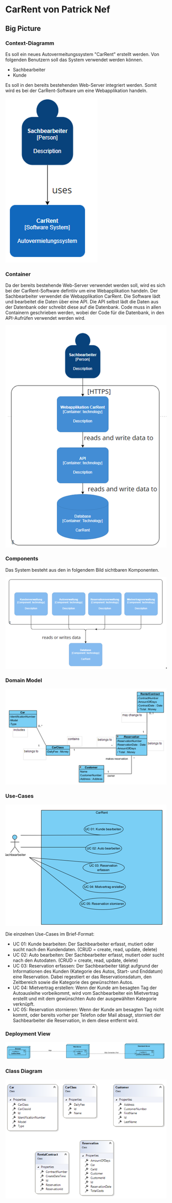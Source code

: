 # CarRent von Patrick Nef

## Big Picture

### Context-Diagramm

Es soll ein neues Autovermeitungssystem "CarRent" erstellt werden. Von folgenden Benutzern soll das System verwendet werden können.
- Sachbearbeiter
- Kunde

Es soll in den bereits bestehenden Web-Server integriert werden. Somit wird es bei der CarRent-Software um eine Webapplikation handeln.

![](docs/Images/Context.png)

### Container

Da der bereits bestehende Web-Server verwendet werden soll, wird es sich bei der CarRent-Software defintiiv um eine Webapplikation handeln.
Der Sachbearbeiter verwendet die Webapplikation CarRent. Die Software lädt und bearbeitet die Daten über eine API. Die API selbst lädt die Daten aus der Datenbank oder schreibt diese auf die Datenbank.
Code muss in allen Containern geschrieben werden, wobei der Code für die Datenbank, in den API-Aufrüfen verwendet werden wird.

![](docs/Images/Container.png)

### Components

Das System besteht aus den in folgendem Bild sichtbaren Komponenten.

![](docs/Images/Components.png)

### Domain Model

![](docs/Images/Domain_Model.png)

### Use-Cases

![](docs/Images/Use_Cases.png)

Die einzelnen Use-Cases im Brief-Format:

- UC 01: Kunde bearbeiten: Der Sachbearbeiter erfasst, mutiert oder sucht nach den Kundendaten. (CRUD = create, read, update, delete)
- UC 02: Auto bearbeiten: Der Sachbearbeiter erfasst, mutiert oder sucht nach den Autodaten. (CRUD = create, read, update, delete)
- UC 03: Reservation erfassen: Der Sachbearbeiter tätigt aufgrund der Informationen des Kunden (Kategorie des Autos, Start- und Enddatum) eine Reservation. Dabei regestiert er das Reservationsdatum, den Zeitbereich sowie die Kategorie des gewünschten Autos.
- UC 04: Mietvertrag erstellen: Wenn der Kunde am besagten Tag der Autoausleihe vorbeikommt, wird vom Sachbearbeiter ein Mietvertrag erstellt und mit dem gewünschten Auto der ausgewählten Kategorie verknüpft.
- UC 05: Reservation stornieren: Wenn der Kunde am besagten Tag nicht kommt, oder bereits vorher per Telefon oder Mail absagt, storniert der Sachbearbeiter die Reservation, in dem diese entfernt wird.

### Deployment View

![](docs/Images/Deployment_View.png)

### Class Diagram
![](docs/Images/Class_Diagram.png)
